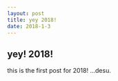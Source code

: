 ```yaml
---
layout: post
title: yey 2018!
date: 2018-1-3
---
```


## yey! 2018!

this is the first post for 2018! ...desu.
